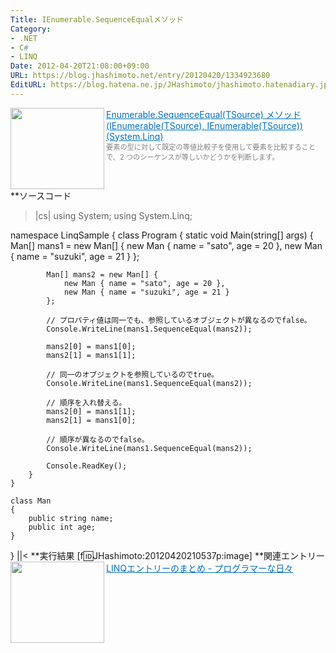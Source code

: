 ```yaml
---
Title: IEnumerable.SequenceEqualメソッド
Category:
- .NET
- C#
- LINQ
Date: 2012-04-20T21:08:00+09:00
URL: https://blog.jhashimoto.net/entry/20120420/1334923680
EditURL: https://blog.hatena.ne.jp/JHashimoto/jhashimoto.hatenadiary.jp/atom/entry/12921228815717256419
---
```


<a href="http://msdn.microsoft.com/ja-jp/library/bb348567.aspx" target="_blank"><img class="alignleft" align="left" border="0" src="http://capture.heartrails.com/150x130/shadow?http://msdn.microsoft.com/ja-jp/library/bb348567.aspx" alt="" width="150" height="130" /></a><a style="color:#0070C5;" href="http://msdn.microsoft.com/ja-jp/library/bb348567.aspx" target="_blank">Enumerable.SequenceEqual(TSource) メソッド (IEnumerable(TSource), IEnumerable(TSource)) (System.Linq)</a><a href="http://b.hatena.ne.jp/entry/http://msdn.microsoft.com/ja-jp/library/bb348567.aspx" target="_blank"><img border="0" src="http://b.hatena.ne.jp/entry/image/http://msdn.microsoft.com/ja-jp/library/bb348567.aspx" alt="" /></a><br><span style="color: #808080;font-size: 80%;">要素の型に対して既定の等値比較子を使用して要素を比較することで、2 つのシーケンスが等しいかどうかを判断します。</span><br style="clear:both;" />
**ソースコード
>|cs|
using System;
using System.Linq;

namespace LinqSample {
    class Program {
        static void Main(string[] args) {
            Man[] mans1 = new Man[] { 
                new Man { name = "sato", age = 20 },
                new Man { name = "suzuki", age = 21 }
            };

            Man[] mans2 = new Man[] { 
                new Man { name = "sato", age = 20 },
                new Man { name = "suzuki", age = 21 }
            };

            // プロパティ値は同一でも、参照しているオブジェクトが異なるのでfalse。
            Console.WriteLine(mans1.SequenceEqual(mans2));

            mans2[0] = mans1[0];
            mans2[1] = mans1[1];

            // 同一のオブジェクトを参照しているのでtrue。
            Console.WriteLine(mans1.SequenceEqual(mans2));

            // 順序を入れ替える。
            mans2[0] = mans1[1];
            mans2[1] = mans1[0];

            // 順序が異なるのでfalse。
            Console.WriteLine(mans1.SequenceEqual(mans2));

            Console.ReadKey();
        }
    }

    class Man
    {
        public string name;
        public int age;
    }
}
||<
**実行結果
[f:id:JHashimoto:20120420210537p:image]
**関連エントリー
<a href="http://d.hatena.ne.jp/JHashimoto/20120309/1331283458" target="_blank" rel="nofollow"><img class="alignleft" align="left" border="0" src="http://capture.heartrails.com/150x130/shadow?http://d.hatena.ne.jp/JHashimoto/20120309/1331283458" alt="" width="150" height="130" /></a><a style="color:#0070C5;" href="http://d.hatena.ne.jp/JHashimoto/20120309/1331283458" target="_blank" rel="nofollow">LINQエントリーのまとめ - プログラマーな日々</a><a href="http://b.hatena.ne.jp/entry/http://d.hatena.ne.jp/JHashimoto/20120309/1331283458" target="_blank"><img border="0" src="http://b.hatena.ne.jp/entry/image/http://d.hatena.ne.jp/JHashimoto/20120309/1331283458" alt="" /></a><br style="clear:both;" />
